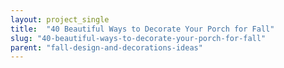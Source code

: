 ```yaml
---
layout: project_single
title:  "40 Beautiful Ways to Decorate Your Porch for Fall"
slug: "40-beautiful-ways-to-decorate-your-porch-for-fall"
parent: "fall-design-and-decorations-ideas"
---
```

 